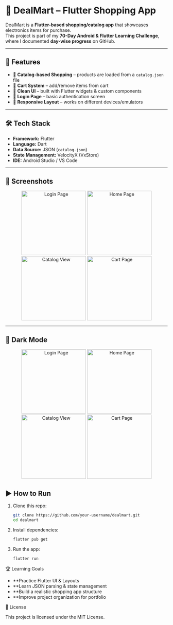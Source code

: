 # 📱 DealMart – Flutter Shopping App  

DealMart is a **Flutter-based shopping/catalog app** that showcases electronics items for purchase.  
This project is part of my **70-Day Android & Flutter Learning Challenge**, where I documented **day-wise progress** on GitHub.  

---

## 🚀 Features
- 📂 **Catalog-based Shopping** – products are loaded from a `catalog.json` file  
- 🛒 **Cart System** – add/remove items from cart  
- 🎨 **Clean UI** – built with Flutter widgets & custom components  
- 🔑 **Login Page** – basic authentication screen  
- 📱 **Responsive Layout** – works on different devices/emulators  

---

## 🛠️ Tech Stack
- **Framework:** Flutter  
- **Language:** Dart  
- **Data Source:** JSON (`catalog.json`)  
- **State Management:** VelocityX (VxStore)  
- **IDE:** Android Studio / VS Code  


---

## 📸 Screenshots  

<p align="center">
   <img src="https://github.com/user-attachments/assets/a7634fda-d4d1-41ab-a1ca-07ff63fa434a" alt="Login Page" width="200" />
  <img src="https://github.com/user-attachments/assets/10a30b96-4432-4b7e-93e5-b1382d1808b1" alt="Home Page" width="200" />
  <img src="https://github.com/user-attachments/assets/69884c06-bad2-4200-b575-b1330f5f6a8a" alt="Catalog View" width="200" />
  <img src="https://github.com/user-attachments/assets/3962ee7f-453d-45c7-878b-cb1ba25f23ef" alt="Cart Page" width="200" />
</p>

---
## 📸 Dark Mode

<p align="center">
  <img src="https://github.com/user-attachments/assets/48da9233-5200-4087-a7c2-cd90f8548c4d" alt="Login Page" width="200" />
  <img src="https://github.com/user-attachments/assets/6213cdf7-f064-451b-95e2-fb3c2d8d5987" alt="Home Page" width="200" />
  <img src="https://github.com/user-attachments/assets/1bb4c1e9-0f8f-480b-86eb-28e0dc505772" alt="Catalog View" width="200" />
  <img src="https://github.com/user-attachments/assets/b75be197-32e3-4a0a-aeb0-24dd6388a92a" alt="Cart Page" width="200" />
</p>


## ▶️ How to Run
1. Clone this repo:
   ```bash
   git clone https://github.com/your-username/dealmart.git
   cd dealmart

2. Install dependencies:
   ```bash
   flutter pub get

3. Run the app:
   ```bash
   flutter run
   
🏆 Learning Goals

- **Practice Flutter UI & Layouts
- **Learn JSON parsing & state management
- **Build a realistic shopping app structure
- **Improve project organization for portfolio


   
📜 License

This project is licensed under the MIT License.
